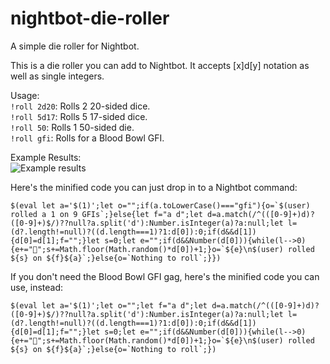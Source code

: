 # nightbot-die-roller
A simple die roller for Nightbot.

This is a die roller you can add to Nightbot. It accepts [x]d[y] notation as well as single integers.

Usage:
<br/>
`!roll 2d20`: Rolls 2 20-sided dice.<br/>
`!roll 5d17`: Rolls 5 17-sided dice.<br/>
`!roll 50`: Rolls 1 50-sided die.<br/>
`!roll gfi`: Rolls for a Blood Bowl GFI.<br/>

Example Results:<br />
![Example results](https://user-images.githubusercontent.com/535603/148482789-56a1bd55-0b8b-4a5b-a5c2-659dacdcae55.png)
 
Here's the minified code you can just drop in to a Nightbot command:
```
$(eval let a='$(1)';let o="";if(a.toLowerCase()==="gfi"){o=`$(user) rolled a 1 on 9 GFIs`;}else{let f="a d";let d=a.match(/^(([0-9]+)d)?([0-9]+)$/)??null?a.split('d'):Number.isInteger(a)?a:null;let l=(d?.length!=null)?((d.length===1)?1:d[0]):0;if(d&&d[1]){d[0]=d[1];f="";}let s=0;let e="";if(d&&Number(d[0])){while(l-->0){e+="🎲";s+=Math.floor(Math.random()*d[0])+1;}o=`${e}\n$(user) rolled ${s} on ${f}${a}`;}else{o=`Nothing to roll`;}})
```

If you don't need the Blood Bowl GFI gag, here's the minified code you can use, instead:
```
$(eval let a='$(1)';let o="";let f="a d";let d=a.match(/^(([0-9]+)d)?([0-9]+)$/)??null?a.split('d'):Number.isInteger(a)?a:null;let l=(d?.length!=null)?((d.length===1)?1:d[0]):0;if(d&&d[1]){d[0]=d[1];f="";}let s=0;let e="";if(d&&Number(d[0])){while(l-->0){e+="🎲";s+=Math.floor(Math.random()*d[0])+1;}o=`${e}\n$(user) rolled ${s} on ${f}${a}`;}else{o=`Nothing to roll`;})
```
